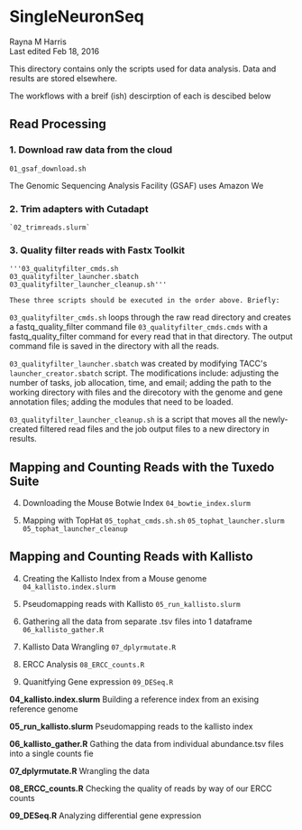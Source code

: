 # SingleNeuronSeq
Rayna M Harris  
Last edited Feb 18, 2016

This directory contains only the scripts used for data analysis. Data and results are  stored elsewhere. 

The workflows with a breif (ish) descirption of each is descibed below 

## Read Processing

### 1. Download raw data from the cloud
	01_gsaf_download.sh
The Genomic Sequencing Analysis Facility (GSAF) uses Amazon We


### 2. Trim adapters with **Cutadapt**
	`02_trimreads.slurm`

### 3. Quality filter reads with **Fastx Toolkit**
	'''03_qualityfilter_cmds.sh   
	03_qualityfilter_launcher.sbatch 
	03_qualityfilter_launcher_cleanup.sh''' 
	
	These three scripts should be executed in the order above. Briefly:  
`03_qualityfilter_cmds.sh` loops through the raw read directory and creates a fastq_quality_filter command file `03_qualityfilter_cmds.cmds` with a fastq_quality_filter command for every read that in that directory. The output command file is saved in the directory with all the reads. 

`03_qualityfilter_launcher.sbatch` was created by modifying TACC's `launcher_creator.sbatch` script. The modifications include: adjusting the number of tasks, job allocation, time, and email; adding the path to the working directory with files and the direcotory with the genome and gene annotation files; adding the modules that need to be loaded.

`03_qualityfilter_launcher_cleanup.sh` is a script that moves all the newly-created filtered read files and the job output files to a new directory in results. 

## Mapping and Counting Reads with the **Tuxedo Suite**  

4. Downloading the Mouse Botwie Index
	`04_bowtie_index.slurm`

5. Mapping with TopHat
	`05_tophat_cmds.sh.sh`
	`05_tophat_launcher.slurm`
	`05_tophat_launcher_cleanup`

## Mapping and Counting Reads with **Kallisto**

4. Creating the Kallisto Index from a Mouse genome
	`04_kallisto.index.slurm`

5.  Pseudomapping reads with Kallisto
	`05_run_kallisto.slurm`

6.  Gathering all the data from separate .tsv files into 1 dataframe
	`06_kallisto_gather.R`

7. 	Kallisto Data Wrangling
	`07_dplyrmutate.R`

8. 	ERCC Analysis
	`08_ERCC_counts.R`

9.  Quanitfying Gene expression
	`09_DESeq.R`





**04_kallisto.index.slurm**
Building a reference index from an exising reference genome

**05_run_kallisto.slurm**
Pseudomapping reads to the kallisto index

**06_kallisto_gather.R**
Gathing the data from individual abundance.tsv files into a single counts fie

**07_dplyrmutate.R**
Wrangling the data

**08_ERCC_counts.R**
Checking the quality of reads by way of our ERCC counts

**09_DESeq.R**
Analyzing differential gene expression